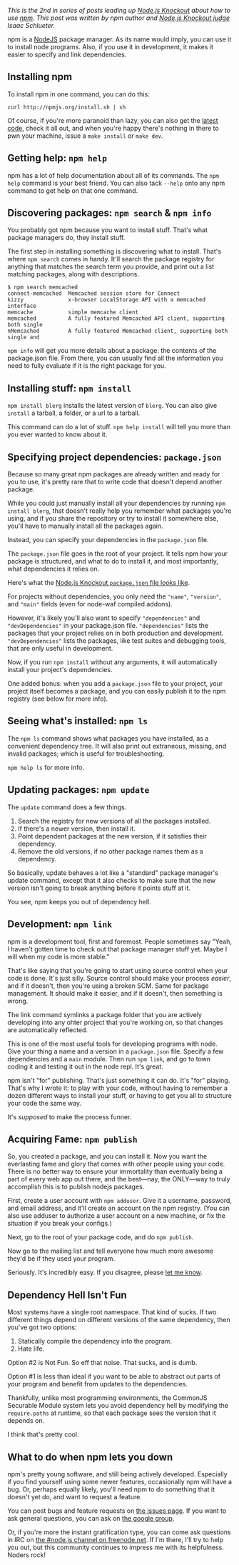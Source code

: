 _This is the 2nd in series of posts leading up
[Node.js Knockout](http://nodeknockout.com) about how to use
[npm](http://npmjs.org). This post was written by npm author and
[Node.js Knockout judge](http://nodeknockout.com/people/4e2819db6fd024010000192e)
Isaac Schlueter._

npm is a [NodeJS](http://nodejs.org/) package manager.  As its name
would imply, you can use it to install node programs.  Also, if you use
it in development, it makes it easier to specify and link dependencies.

## Installing npm

To install npm in one command, you can do this:

    curl http://npmjs.org/install.sh | sh

Of course, if you're more paranoid than lazy, you can also get the
[latest code](http://github.com/isaacs/npm), check it all out, and when
you're happy there's nothing in there to pwn your machine, issue a `make
install` or `make dev`.

## Getting help: `npm help`

npm has a lot of help documentation about all of its commands.  The `npm
help` command is your best friend.  You can also tack `--help` onto any
npm command to get help on that one command.

## Discovering packages: `npm search` & `npm info`

You probably got npm because you want to install stuff.  That's what
package managers do, they install stuff.

The first step in installing something is discovering what to install.
That's where `npm search` comes in handy. It'll search the package
registry for anything that matches the search term you provide, and
print out a list matching packages, along with descriptions.

    $ npm search memcached
    connect-memcached  Memcached session store for Connect
    kizzy              x-browser LocalStorage API with a memcached interface
    memcache           simple memcache client
    memcached          A fully featured Memcached API client, supporting both single
    nMemcached         A fully featured Memcached client, supporting both single and

`npm info` will get you more details about a package: the
contents of the package.json file. From there, you can usually find all
the information you need to fully evaluate if it is the right package
for you.

## Installing stuff: `npm install`

`npm install blerg` installs the latest version of `blerg`.  You can
also give `install` a tarball, a folder, or a url to a tarball.

This command can do a lot of stuff.  `npm help install` will tell you
more than you ever wanted to know about it.

## Specifying project dependencies: `package.json`

Because so many great npm packages are already written and ready for you
to use, it's pretty rare that to write code that doesn't depend another
package.

While you could just manually install all your dependencies by running
`npm install blerg`, that doesn't really help you remember what packages
you're using, and if you share the repository or try to install it
somewhere else, you'll have to manually install all the packages again.

Instead, you can specify your dependencies in the `package.json` file.

The `package.json` file goes in the root of your project.  It tells npm
how your package is structured, and what to do to install it, and most
importantly, what dependencies it relies on.

Here's what the
[Node.js Knockout `package.json` file looks like](https://github.com/nko2/website/blob/master/package.json).

For projects without dependencies, you only need the `"name"`,
`"version"`, and `"main"` fields  (even for node-waf compiled addons).

However, it's likely you'll also want to specify `"dependencies"` and
`"devDependencies"` in your package.json file. `"dependencies"` lists
the packages that your project relies on in both production and
development. `"devDependencies"` lists the packages, like test suites
and debugging tools, that are only useful in development.

Now, if you run `npm install` without any arguments, it will
automatically install your project's dependencies.

One added bonus: when you add a `package.json` file to your project,
your project itself becomes a package, and you can easily publish it
to the npm registry (see below for more info).

## Seeing what's installed: `npm ls`

The `npm ls` command shows what packages you have installed, as a
convenient dependency tree. It will also print out extraneous, missing,
and invalid packages; which is useful for troubleshooting.

`npm help ls` for more info.

## Updating packages: `npm update`

The `update` command does a few things.

1. Search the registry for new versions of all the packages installed.
2. If there's a newer version, then install it.
3. Point dependent packages at the new version, if it satisfies their dependency.
4. Remove the old versions, if no other package names them as a dependency.

So basically, update behaves a lot like a "standard" package manager's
update command, except that it also checks to make sure that the new
version isn't going to break anything before it points stuff at it.

You see, npm keeps you out of dependency hell.

## Development: `npm link`

npm is a development tool, first and foremost.  People sometimes say
"Yeah, I haven't gotten time to check out that package manager stuff
yet.  Maybe I will when my code is more stable."

That's like saying that you're going to start using source control when
your code is done.  It's just silly.  Source control should make your
process *easier*, and if it doesn't, then you're using a broken SCM.
Same for package management.  It should make it easier, and if it
doesn't, then something is wrong.

The link command symlinks a package folder that you are actively
developing into any ohter project that you're working on, so that
changes are automatically reflected.

This is one of the most useful tools for developing programs with node.
Give your thing a name and a version in a `package.json` file.  Specify
a few dependencies and a `main` module.  Then run `npm link`, and go to
town coding it and testing it out in the node repl.  It's great.

npm isn't "for" publishing.  That's just something it can do.  It's
"for" playing.  That's why I wrote it: to play with your code, without
having to remember a dozen different ways to install your stuff, or
having to get you all to structure your code the same way.

It's *supposed* to make the process funner.

## Acquiring Fame: `npm publish`

So, you created a package, and you can install it.  Now you want the
everlasting fame and glory that comes with other people using your code.
There is no better way to ensure your immortality than eventually being
a part of every web app out there, and the best—nay, the ONLY—way to
truly accomplish this is to publish nodejs packages.

First, create a user account with `npm adduser`.  Give it a username,
password, and email address, and it'll create an account on the npm
registry.  (You can also use adduser to authorize a user account on a
new machine, or fix the situation if you break your configs.)

Next, go to the root of your package code, and do `npm publish`.

Now go to the mailing list and tell everyone how much more awesome
they'd be if they used your program.

Seriously.  It's incredibly easy.  If you disagree, please [let me
know](mailto:i@izs.me).

## Dependency Hell Isn't Fun

Most systems have a single root namespace.  That kind of sucks.  If two
different things depend on different versions of the same dependency,
then you've got two options:

1. Statically compile the dependency into the program.
2. Hate life.

Option #2 is Not Fun.  So eff that noise.  That sucks, and is dumb.

Option #1 is less than ideal if you want to be able to abstract out
parts of your program and benefit from updates to the dependencies.

Thankfully, unlike most programming environments, the CommonJS Securable
Module system lets you avoid dependency hell by modifying the
`require.paths` at runtime, so that each package sees the version that
it depends on.

I think that's pretty cool.

## What to do when npm lets you down

npm's pretty young software, and still being actively developed.
Especially if you find yourself using some newer features, occasionally
npm will have a bug.  Or, perhaps equally likely, you'll need npm to do
something that it doesn't yet do, and want to request a feature.

You can post bugs and feature requests on [the issues
page](http://github.com/isaacs/npm/issues).  If you want to ask general
questions, you can ask on [the google
group](http://groups.google.com/group/npm-).

Or, if you're more the instant gratification type, you can come ask
questions in IRC on [the #node.js channel on
freenode.net](irc://irc.freenode.net/#node.js).  If I'm there, I'll try
to help you out, but this community continues to impress me with its
helpfulness.  Noders rock!
